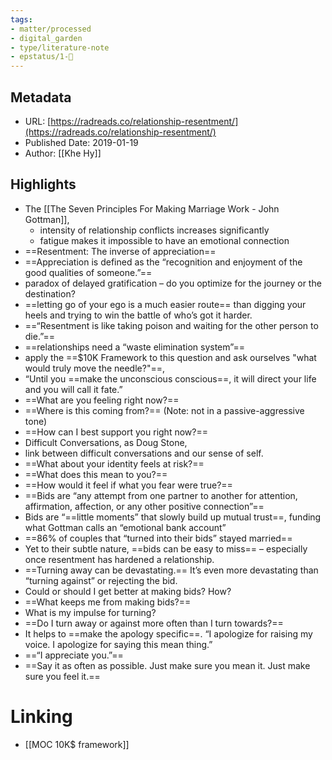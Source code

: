 ```yaml
---
tags: 
- matter/processed
- digital_garden
- type/literature-note
- epstatus/1-🌱
---
```

## Metadata
* URL: [https://radreads.co/relationship-resentment/](https://radreads.co/relationship-resentment/)
* Published Date: 2019-01-19
* Author: [[Khe Hy]]

## Highlights
* The [[The Seven Principles For Making Marriage Work - John Gottman]],
	* intensity of relationship conflicts increases significantly
	* fatigue makes it impossible to have an emotional connection
* ==Resentment: The inverse of appreciation==
* ==Appreciation is defined as the “recognition and enjoyment of the good qualities of someone.”==
* paradox of delayed gratification – do you optimize for the journey or the destination?
* ==letting go of your ego is a much easier route== than digging your heels and trying to win the battle of who’s got it harder.
* ==“Resentment is like taking poison and waiting for the other person to die.”==
* ==relationships need a “waste elimination system”==
* apply the ==$10K Framework to this question and ask ourselves "what would truly move the needle?"==,
* “Until you ==make the unconscious conscious==, it will direct your life and you will call it fate.”
* ==What are you feeling right now?== 
* ==Where is this coming from?== (Note: not in a passive-aggressive tone) 
* ==How can I best support you right now?==
* Difficult Conversations, as Doug Stone,
* link between difficult conversations and our sense of self.
* ==What about your identity feels at risk?== 
* ==What does this mean to you?== 
* ==How would it feel if what you fear were true?==
* ==Bids are “any attempt from one partner to another for attention, affirmation, affection, or any other positive connection”==
* Bids are “==little moments” that slowly build up mutual trust==, funding what Gottman calls an “emotional bank account”
* ==86% of couples that “turned into their bids” stayed married==
* Yet to their subtle nature, ==bids can be easy to miss== – especially once resentment has hardened a relationship.
* ==Turning away can be devastating.== It’s even more devastating than “turning against” or rejecting the bid.
* Could or should I get better at making bids? How? 
* ==What keeps me from making bids?== 
* What is my impulse for turning? 
* ==Do I turn away or against more often than I turn towards?==
* It helps to ==make the apology specific==. “I apologize for raising my voice. I apologize for saying this mean thing.”
* ==“I appreciate you.”==
* ==Say it as often as possible. Just make sure you mean it. Just make sure you feel it.==


# Linking
+ [[MOC 10K$ framework]]